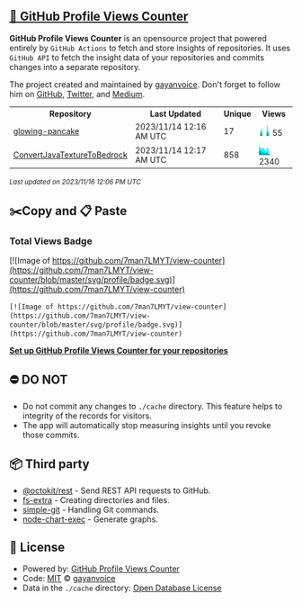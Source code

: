 ## [🚀 GitHub Profile Views Counter](https://github.com/gayanvoice/github-profile-views-counter)
**GitHub Profile Views Counter** is an opensource project that powered entirely by  `GitHub Actions` to fetch and store insights of repositories.
It uses `GitHub API` to fetch the insight data of your repositories and commits changes into a separate repository.

The project created and maintained by [gayanvoice](https://github.com/gayanvoice). Don't forget to follow him on [GitHub](https://github.com/gayanvoice), [Twitter](https://twitter.com/gayanvoice), and [Medium](https://gayanvoice.medium.com/).

<table>
	<tr>
		<th>
			Repository
		</th>
		<th>
			Last Updated
		</th>
		<th>
			Unique
		</th>
		<th>
			Views
		</th>
	</tr>
	<tr>
		<td>
			<a href="https://github.com/7man7LMYT/view-counter/tree/master/readme/325231242/year.md">
				glowing-pancake
			</a>
		</td>
		<td>
			2023/11/14 12:16 AM UTC
		</td>
		<td>
			17
		</td>
		<td>
			<img alt="Response time graph" src="https://github.com/7man7LMYT/view-counter/raw/master/graph/325231242/small/year.png" height="20"> 55
		</td>
	</tr>
	<tr>
		<td>
			<a href="https://github.com/7man7LMYT/view-counter/tree/master/readme/337518060/year.md">
				ConvertJavaTextureToBedrock
			</a>
		</td>
		<td>
			2023/11/14 12:17 AM UTC
		</td>
		<td>
			858
		</td>
		<td>
			<img alt="Response time graph" src="https://github.com/7man7LMYT/view-counter/raw/master/graph/337518060/small/year.png" height="20"> 2340
		</td>
	</tr>
</table>

<small><i>Last updated on 2023/11/16 12:06 PM UTC</i></small>

## ✂️Copy and 📋 Paste
### Total Views Badge
[![Image of https://github.com/7man7LMYT/view-counter](https://github.com/7man7LMYT/view-counter/blob/master/svg/profile/badge.svg)](https://github.com/7man7LMYT/view-counter)

```readme
[![Image of https://github.com/7man7LMYT/view-counter](https://github.com/7man7LMYT/view-counter/blob/master/svg/profile/badge.svg)](https://github.com/7man7LMYT/view-counter)
```
[**Set up GitHub Profile Views Counter for your repositories**](https://github.com/gayanvoice/github-profile-views-counter)
## ⛔ DO NOT
- Do not commit any changes to `./cache` directory. This feature helps to integrity of the records for visitors.
- The app will automatically stop measuring insights until you revoke those commits.
## 📦 Third party

- [@octokit/rest](https://www.npmjs.com/package/@octokit/rest) - Send REST API requests to GitHub.
- [fs-extra](https://www.npmjs.com/package/fs-extra) - Creating directories and files.
- [simple-git](https://www.npmjs.com/package/simple-git) - Handling Git commands.
- [node-chart-exec](https://www.npmjs.com/package/node-chart-exec) - Generate graphs.
## 📄 License
- Powered by: [GitHub Profile Views Counter](https://github.com/gayanvoice/github-profile-views-counter)
- Code: [MIT](./LICENSE) © [gayanvoice](https://github.com/gayanvoice)
- Data in the `./cache` directory: [Open Database License](https://opendatacommons.org/licenses/odbl/1-0/)
